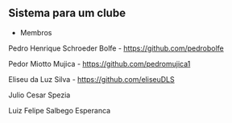 ## Sistema para um clube

- Membros

Pedro Henrique Schroeder Bolfe - https://github.com/pedrobolfe

Pedor Miotto Mujica - https://github.com/pedromujica1

Eliseu da Luz Silva - https://github.com/eliseuDLS

Julio Cesar Spezia

Luiz Felipe Salbego Esperanca
